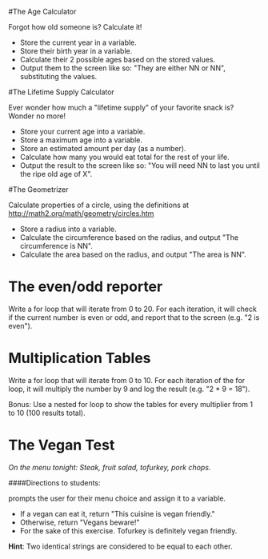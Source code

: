 #The Age Calculator

Forgot how old someone is? Calculate it!

- Store the current year in a variable.
- Store their birth year in a variable.
- Calculate their 2 possible ages based on the stored values.
- Output them to the screen like so: "They are either NN or NN", substituting the values.

#The Lifetime Supply Calculator

Ever wonder how much a "lifetime supply" of your favorite snack is? Wonder no more!

- Store your current age into a variable.
- Store a maximum age into a variable.
- Store an estimated amount per day (as a number).
- Calculate how many you would eat total for the rest of your life.
- Output the result to the screen like so: "You will need NN to last you until the ripe old age of X".

#The Geometrizer

Calculate properties of a circle, using the definitions at http://math2.org/math/geometry/circles.htm

- Store a radius into a variable.
- Calculate the circumference based on the radius, and output "The circumference is NN".
- Calculate the area based on the radius, and output "The area is NN".


# The even/odd reporter

Write a for loop that will iterate from 0 to 20. For each iteration, it will check if the current number is even or odd, and report that to the screen (e.g. "2 is even").

# Multiplication Tables

Write a for loop that will iterate from 0 to 10. For each iteration of the for loop, it will multiply the number by 9 and log the result (e.g. "2 * 9 = 18").

Bonus: Use a nested for loop to show the tables for every multiplier from 1 to 10 (100 results total).

# The Vegan Test

*On the menu tonight: Steak, fruit salad, tofurkey, pork chops.*

####Directions to students:

prompts the user for their menu choice and assign it to a variable.

 - If a vegan can eat it, return "This cuisine is vegan friendly."
 - Otherwise, return "Vegans beware!"
 - For the sake of this exercise. Tofurkey is definitely vegan friendly.

**Hint**: Two identical strings are considered to be equal to each other.
